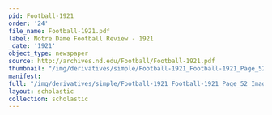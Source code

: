 ```yaml
---
pid: Football-1921
order: '24'
file_name: Football-1921.pdf
label: Notre Dame Football Review - 1921
_date: '1921'
object_type: newspaper
source: http://archives.nd.edu/Football/Football-1921.pdf
thumbnail: "/img/derivatives/simple/Football-1921_Football-1921_Page_52_Image_0001/thumbnail.jpg"
manifest:
full: "/img/derivatives/simple/Football-1921_Football-1921_Page_52_Image_0001/fullwidth.jpg"
layout: scholastic
collection: scholastic
---
```

